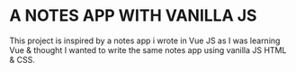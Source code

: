 # A NOTES APP WITH VANILLA JS

This project is inspired by a notes app i wrote in Vue JS as I was learning Vue & thought I wanted to write the same notes app using vanilla JS HTML & CSS.
